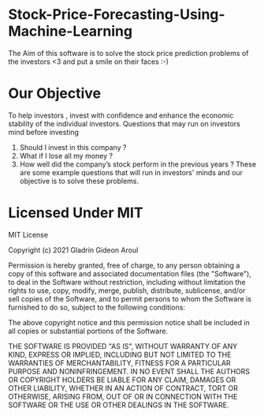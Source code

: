 # Stock-Price-Forecasting-Using-Machine-Learning
The Aim of this software is to solve the stock price prediction problems of the investors &lt;3 and put a smile on their faces :-) 
# Our Objective 
To help investors , invest with confidence and enhance the economic stability of the individual investors.
Questions that may run on investors mind before investing

1. Should I invest in this company ?
2. What if I lose all my money ?
3. How well did the company’s stock perform in the previous years ?
These are some example questions that will run in investors' minds  and our objective is to solve these problems.


# Licensed Under MIT
MIT License

Copyright (c) 2021 Gladrin Gideon Aroul

Permission is hereby granted, free of charge, to any person obtaining a copy
of this software and associated documentation files (the "Software"), to deal
in the Software without restriction, including without limitation the rights
to use, copy, modify, merge, publish, distribute, sublicense, and/or sell
copies of the Software, and to permit persons to whom the Software is
furnished to do so, subject to the following conditions:

The above copyright notice and this permission notice shall be included in all
copies or substantial portions of the Software.

THE SOFTWARE IS PROVIDED "AS IS", WITHOUT WARRANTY OF ANY KIND, EXPRESS OR
IMPLIED, INCLUDING BUT NOT LIMITED TO THE WARRANTIES OF MERCHANTABILITY,
FITNESS FOR A PARTICULAR PURPOSE AND NONINFRINGEMENT. IN NO EVENT SHALL THE
AUTHORS OR COPYRIGHT HOLDERS BE LIABLE FOR ANY CLAIM, DAMAGES OR OTHER
LIABILITY, WHETHER IN AN ACTION OF CONTRACT, TORT OR OTHERWISE, ARISING FROM,
OUT OF OR IN CONNECTION WITH THE SOFTWARE OR THE USE OR OTHER DEALINGS IN THE
SOFTWARE.
